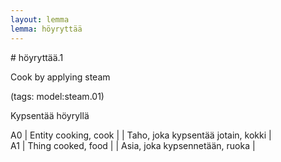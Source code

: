 ```yaml
---
layout: lemma
lemma: höyryttää
---
```


<div class="sense">
# <span class="sensename">höyryttää.1</span>

<span class="description">Cook by applying steam</span>

(tags: model:steam.01)

<span class="description">Kypsentää höyryllä</span>

A0 | Entity cooking, cook |   | Taho, joka kypsentää jotain, kokki |  
A1 | Thing cooked, food |   | Asia, joka kypsennetään, ruoka |  

</div>

